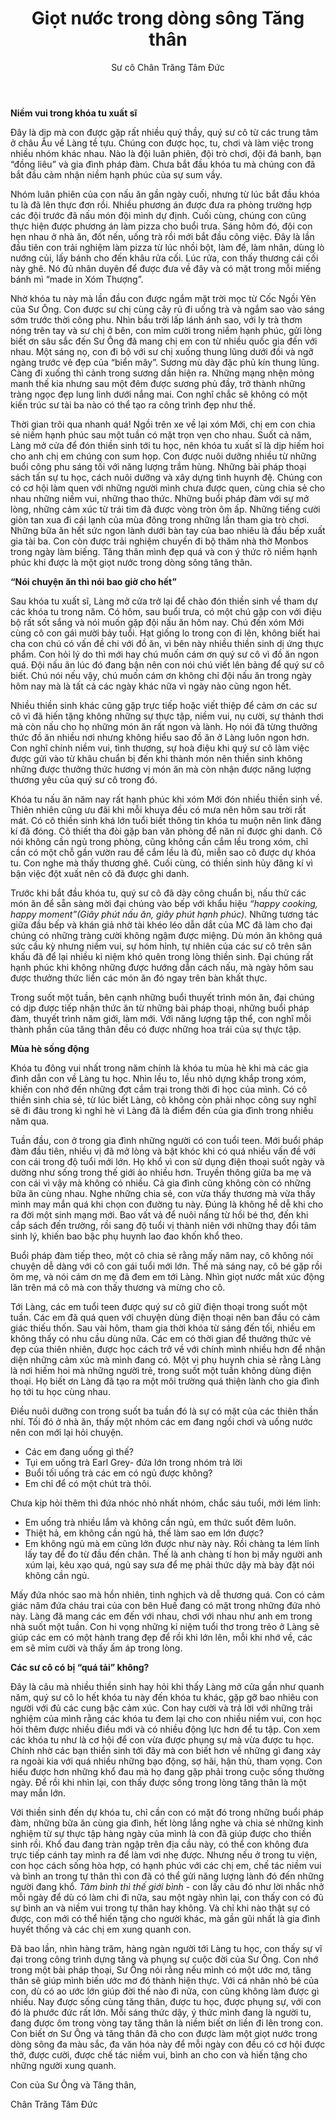﻿---
title: Giọt nước trong dòng sông Tăng thân
author: Sư cô Chân Trăng Tâm Đức
---

**Niềm vui trong khóa tu xuất sĩ**

Đây là dịp mà con được gặp rất nhiều quý thầy, quý sư cô từ các trung tâm ở châu Âu về Làng tề tựu. Chúng con được học, tu, chơi và làm việc trong nhiều nhóm khác nhau. Nào là đội luân phiên, đội trò chơi, đội đá banh, bạn “đồng liêu” và gia đình pháp đàm. Chưa bắt đầu khóa tu mà chúng con đã bắt đầu cảm nhận niềm hạnh phúc của sự sum vầy.

Nhóm luân phiên của con nấu ăn gần ngày cuối, nhưng từ lúc bắt đầu khóa tu là đã lên thực đơn rồi. Nhiều phương án được đưa ra phòng trường hợp các đội trước đã nấu món đội mình dự định. Cuối cùng, chúng con cũng thực hiện được phương án làm  pizza cho buổi trưa. Sáng hôm đó, đội con hẹn nhau ở nhà ăn, đốt nến, uống trà rồi mới bắt đầu công việc. Đây là lần đầu tiên con trải nghiệm làm pizza từ lúc nhồi bột, làm đế, làm nhân, dùng lò nướng củi, lấy bánh cho đến khâu rửa cối. Lúc rửa, con thấy thương cái cối này ghê. Nó đủ nhân duyên để được đưa về đây và có mặt trong mỗi miếng bánh mì “made in Xóm Thượng”.

Nhờ khóa tu này mà lần đầu con được ngắm mặt trời mọc từ Cốc Ngồi Yên của Sư Ông. Con được sư chị cùng cây rủ đi uống trà và ngắm sao vào sáng sớm trước thời công phu. Nhìn bầu trời lấp lánh ánh sao, với ly trà thơm nóng trên tay và sư chị ở bên, con mỉm cười trong niềm hạnh phúc, gửi lòng biết ơn sâu sắc đến Sư Ông đã mang chị em con từ nhiều quốc gia đến với nhau. Một sáng nọ, con đi bộ với sư chị xuống thung lũng dưới đồi và ngỡ ngàng trước vẻ đẹp của “biển mây”. Sương mù dày đặc phủ kín thung lũng. Càng đi xuống thì cảnh trong sương dần hiện ra. Những mạng nhện mỏng manh thế kia nhưng sau một đêm được sương phủ đầy, trở thành những tràng ngọc đẹp lung linh dưới nắng mai. Con nghĩ chắc sẽ không có một kiến trúc sư tài ba nào có thể tạo ra công trình đẹp như thế. 

Thời gian trôi qua nhanh quá! Ngồi trên xe về lại xóm Mới, chị em con chia sẻ niềm hạnh phúc sau một tuần có mặt trọn vẹn cho nhau. Suốt cả năm, Làng mở cửa để đón thiền sinh tới tu học, nên khóa tu xuất sĩ là dịp hiếm hoi cho anh chị em chúng con sum họp. Con được nuôi dưỡng nhiều từ những buổi công phu sáng tối với năng lượng trầm hùng. Những bài pháp thoại sách tấn sự tu học, cách nuôi dưỡng và xây dựng tình huynh đệ. Chúng con có cơ hội làm quen với những người mình chưa được quen, cùng chia sẻ cho nhau những niềm vui, những thao thức. Những buổi pháp đàm với sự mở lòng, những cảm xúc từ trái tim đã được vòng tròn ôm ấp. Những tiếng cười giòn tan xua đi cái lạnh của mùa đông trong những lần tham gia trò chơi. Những bữa ăn hết sức ngon lành dưới bàn tay của bao nhiêu là đầu bếp xuất gia tài ba. Con còn được trải nghiệm chuyến đi bộ thăm nhà thờ Monbos trong ngày làm biếng. Tăng thân mình đẹp quá và con ý thức rõ niềm hạnh phúc khi được là một giọt nước trong dòng sông tăng thân.

**“Nói chuyện ăn thì nói bao giờ cho hết”**

Sau khóa tu xuất sĩ, Làng mở cửa trở lại để chào đón thiền sinh về tham dự các khóa tu trong năm. Có hôm, sau buổi trưa, có một chú gặp con với điệu bộ rất sốt sắng và nói muốn gặp đội nấu ăn hôm nay. Chú đến xóm Mới cùng cô con gái mười bảy tuổi.  Hạt giống lo trong con đi lên, không biết hai cha con chú có vấn đề chi với đồ ăn, vì bên này nhiều thiền sinh dị ứng thực phẩm. Con hỏi lý do thì mới hay chú muốn cám ơn quý sư cô vì đồ ăn ngon quá. Đội nấu ăn lúc đó đang bận nên con nói chú viết lên bảng để quý sư cô biết. Chú nói nếu vậy, chú muốn cám ơn không chỉ đội nấu ăn trong ngày hôm nay mà là tất cả các ngày khác nữa vì ngày nào cũng ngon hết. 

Nhiều thiền sinh khác cũng gặp trực tiếp hoặc viết thiệp để cảm ơn các sư cô vì đã hiến tặng không những sự thực tập, niềm vui, nụ cười, sự thảnh thơi mà còn nấu cho họ những món ăn rất ngon và lành. Họ nói đã từng thưởng thức đồ ăn nhiều nơi nhưng không hiểu sao đồ ăn ở Làng luôn ngon hơn. Con nghĩ chính niềm vui, tình thương, sự hoà điệu khi quý sư cô làm việc được gửi vào từ khâu chuẩn bị đến khi thành món nên thiền sinh không những được thưởng thức hương vị món ăn mà còn nhận được năng lượng thương yêu của quý sư cô trong đó.

Khóa tu nấu ăn năm nay rất hạnh phúc khi xóm Mới đón nhiều thiền sinh về. Thiên nhiên cũng ưu đãi khi mỗi khuya đều có mưa nên hôm sau trời rất mát. Có cô thiền sinh khá lớn tuổi biết thông tin khóa tu muộn nên link đăng kí đã đóng. Cô thiết tha đòi gặp ban văn phòng để năn nỉ được ghi danh. Cô nói không cần ngủ trong phòng, cũng không cần cắm lều trong xóm, chỉ cần có một chỗ gần vườn rau để cắm lều là đủ, miễn sao cô được dự khóa tu. Con nghe mà thấy thương ghê. Cuối cùng, có thiền sinh hủy đăng kí vì bận việc đột xuất nên cô đã được ghi danh. 

Trước khi bắt đầu khóa tu, quý sư cô đã dày công chuẩn bị, nấu thử các món ăn để sẵn sàng mời đại chúng vào bếp với khẩu hiệu *“happy cooking, happy moment”(Giây phút nấu ăn, giây phút hạnh phúc).* Những tương tác giữa đầu bếp và khán giả nhờ tài khéo léo dẫn dắt của MC đã làm cho đại chúng có những tràng cười không ngậm được miệng. Dù món ăn không quá sức cầu kỳ nhưng niềm vui, sự hóm hỉnh, tự nhiên của các sư cô trên sân khấu đã để lại nhiều kỉ niệm khó quên trong lòng thiền sinh. Đại chúng rất hạnh phúc khi không những được hướng dẫn cách nấu, mà ngày hôm sau được thưởng thức liền các món ăn đó ngay trên bàn khất thực.

Trong suốt một tuần, bên cạnh những buổi thuyết trình món ăn, đại chúng có dịp được tiếp nhận thức ăn từ những bài pháp thoại, những buổi pháp đàm, thuyết trình năm giới, làm mới. Với năng lượng tập thể, con nghĩ mỗi thành phần của tăng thân đều có được những hoa trái của sự thực tập.

**Mùa hè sống động**

Khóa tu đông vui nhất trong năm chính là khóa tu mùa hè khi mà các gia đình dẫn con về Làng tu học. Nhìn lều to, lều nhỏ dựng khắp trong xóm, khiến con nhớ đến những đợt cắm trại trong thời đi học của mình. Có cô thiền sinh chia sẻ, từ lúc biết Làng, cô không còn phải nhọc công suy nghĩ sẽ đi đâu trong kì nghỉ hè vì Làng đã là điểm đến của gia đình trong nhiều năm qua.

Tuần đầu, con ở trong gia đình những người có con tuổi teen. Mới buổi pháp đàm đầu tiên, nhiều vị đã mở lòng và bật khóc khi có quá nhiều vấn đề với con cái trong độ tuổi mới lớn. Họ khổ vì con sử dụng điện thoại suốt ngày và dường như sống trong thế giới ảo nhiều hơn. Truyền thông giữa ba mẹ và con cái vì vậy mà không có nhiều. Cả gia đình cũng không còn có những bữa ăn cùng nhau. Nghe những chia sẻ, con vừa thấy thương mà vừa thấy mình may mắn quá khi chọn con đường tu này. Đúng là không hề dễ khi cho ra đời một sinh mạng mới. Bao vất vả để nuôi nấng từ hồi bé thơ, đến khi cắp sách đến trường, rồi sang độ tuổi vị thành niên với những thay đổi tâm sinh lý, khiến bao bậc phụ huynh lao đao khốn khổ theo.

Buổi pháp đàm tiếp theo, một cô chia sẻ rằng mấy năm nay, cô không nói chuyện dễ dàng với cô con gái tuổi mới lớn. Thế mà sáng nay, cô bé gặp rồi ôm mẹ, và nói cám ơn mẹ đã đem em tới Làng. Nhìn giọt nước mắt xúc động lăn trên má cô mà con thấy thương và mừng cho cô. 

Tới Làng, các em tuổi teen được quý sư cô giữ điện thoại trong suốt một tuần. Các em đã quá quen với chuyện dùng điện thoại nên ban đầu có cảm giác thiếu thốn. Sau vài hôm, tham gia thời khóa từ sáng đến tối, nhiều em không thấy có nhu cầu dùng nữa. Các em có thời gian để thưởng thức vẻ đẹp của thiên nhiên, được học cách trở về với chính mình nhiều hơn để nhận diện những cảm xúc mà mình đang có. Một vị phụ huynh chia sẻ rằng Làng là nơi hiếm hoi mà những người trẻ, trong suốt một tuần không dùng điện thoại. Họ biết ơn Làng đã tạo ra một môi trường quá thiện lành cho gia đình họ tới tu học cùng nhau.

Điều nuôi dưỡng con trong suốt ba tuần đó là sự có mặt của các thiên thần nhí. Tối đó ở nhà ăn, thấy một nhóm các em đang ngồi chơi và uống nước nên con mới lại hỏi chuyện. 

- Các em đang uống gì thế?
- Tụi em uống trà Earl Grey- đứa lớn trong nhóm trả lời
- Buổi tối uống trà các em có ngủ được không?
- Em chỉ để có một chút trà thôi.

Chưa kịp hỏi thêm thì đứa nhóc nhỏ nhất nhóm, chắc sáu tuổi, mới lém lỉnh:

- Em uống trà nhiều lắm và không cần ngủ, em thức suốt đêm luôn.
- Thiệt hả, em không cần ngủ hả, thế làm sao em lớn được?
- Em không ngủ mà em cũng lớn được như này này. Rồi chàng ta lém lỉnh lấy tay để đo từ đầu đến chân. Thế là anh chàng tí hon bị mấy người anh xúm lại, kêu xạo quá, ngủ say sưa để mẹ phải thức dậy mà bày đặt nói không cần ngủ.

Mấy đứa nhóc sao mà hồn nhiên, tinh nghịch và dễ thương quá. Con có cảm giác năm đứa cháu trai của con bên Huế đang có mặt trong những đứa nhỏ này. Làng đã mang các em đến với nhau, chơi với nhau như anh em trong nhà suốt một tuần. Con hi vọng những kỉ niệm tuổi thơ trong trẻo ở Làng sẽ giúp các em có một hành trang đẹp để rồi khi lớn lên, mỗi khi nhớ về, các em sẽ mỉm cười và thấy ấm áp trong lòng.

**Các sư cô có bị “quá tải” không?**

Đây là câu mà nhiều thiền sinh hay hỏi khi thấy Làng mở cửa gần như quanh năm, quý sư cô lo hết khóa tu này đến khóa tu khác, gặp gỡ bao nhiêu con người với đủ các cung bậc cảm xúc. Con hay cười và trả lời với những trải nghiệm của mình rằng các khóa tu đem lại cho con nhiều niềm vui, con học hỏi thêm được nhiều điều mới và có nhiều động lực hơn để tu tập. Con xem các khóa tu như là cơ hội để con vừa được phụng sự mà vừa được tu học. Chính nhờ các bạn thiền sinh tới đây mà con biết hơn về những gì đang xảy ra ngoài kia với quá nhiều những bạo động, sợ hãi, hận thù, tham vọng. Con hiểu được hơn những khổ đau mà họ đang gặp phải trong cuộc sống thường ngày. Để rồi khi nhìn lại, con thấy được sống trong lòng tăng thân là một may mắn lớn. 

Với thiền sinh đến dự khóa tu, chỉ cần con có mặt đó trong những buổi pháp đàm, những bữa ăn cùng gia đình, hết lòng lắng nghe và chia sẻ những kinh nghiệm từ sự thực tập hàng ngày của mình là con đã giúp được cho thiền sinh rồi. Khổ đau đang tràn ngập trên địa cầu này, có thể con không đưa trực tiếp cánh tay mình ra để làm vơi nhẹ được. Nhưng nếu ở trong tu viện, con học cách sống hòa hợp, có hạnh phúc với các chị em, chế tác niềm vui và bình an trong tự thân thì con đã có thể gửi năng lượng lành đó đến những người đang khổ. *Tâm bình thì thế giới bình* - con lấy câu đó như lời nhắc nhở mỗi ngày để dù có làm chi đi nữa, sau một ngày nhìn lại, con thấy con có đủ sự bình an và niềm vui trong tự thân hay không. Và chỉ khi nào thật sự có được, con mới có thể hiến tặng cho người khác, mà gần gũi nhất là gia đình huyết thống và các chị em xung quanh con.

Đã bao lần, nhìn hàng trăm, hàng ngàn người tới Làng tu học, con thấy sự vĩ đại trong công trình dựng tăng và phụng sự cuộc đời của Sư Ông. Con nhớ trong một bài pháp thoại, Sư Ông nói rằng nếu mình có một ước mơ, tăng thân sẽ giúp mình biến ước mơ đó thành hiện thực. Với cá nhân nhỏ bé của con, dù có ao ước lớn giúp đời thế nào đi nữa, con cũng không làm được gì nhiều. Nay được sống cùng tăng thân, được tu học, được phụng sự, với con đó là phước đức rất lớn. Mỗi sáng thức dậy, ý thức mình đang là người tu, đang được ôm trong vòng tay tăng thân là niềm biết ơn liền đi lên trong con. Con biết ơn Sư Ông và tăng thân đã cho con được làm một giọt nước trong dòng sông đa màu sắc, đa văn hóa này để mỗi ngày con đều có cơ hội được thở, được cười, được chế tác niềm vui, bình an cho con và hiến tặng cho những người xung quanh. 

Con của Sư Ông và Tăng thân,

Chân Trăng Tâm Đức 